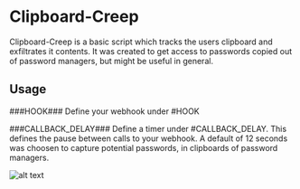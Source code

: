 # Clipboard-Creep #
Clipboard-Creep is a basic script which tracks the users clipboard and exfiltrates it contents. It was created to get access to passwords copied out of password managers, but might be useful in general.


## Usage ##
###HOOK###
Define your webhook under #HOOK

###CALLBACK_DELAY###
Define a timer under #CALLBACK_DELAY. This defines the pause between calls to your webhook. A default of 12 seconds was choosen to capture potential passwords, in clipboards of password managers.


![alt text]()
